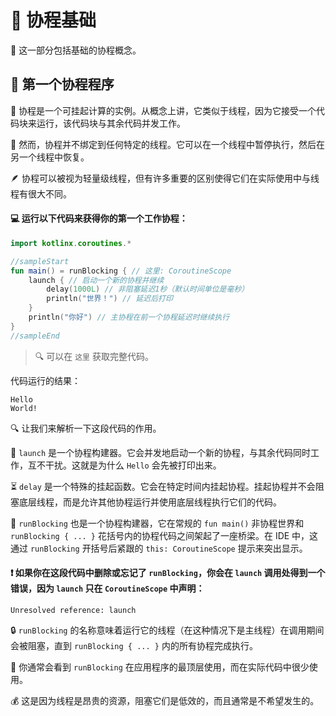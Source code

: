 # 🌟 协程基础

🧠 这一部分包括基础的协程概念。

## 🚀 第一个协程程序

🔄 协程是一个可挂起计算的实例。从概念上讲，它类似于线程，因为它接受一个代码块来运行，该代码块与其余代码并发工作。

🔗 然而，协程并不绑定到任何特定的线程。它可以在一个线程中暂停执行，然后在另一个线程中恢复。

🪶 协程可以被视为轻量级线程，但有许多重要的区别使得它们在实际使用中与线程有很大不同。

#### 💻 运行以下代码来获得你的第一个工作协程：

```kotlin
import kotlinx.coroutines.*

//sampleStart
fun main() = runBlocking { // 这里: CoroutineScope
    launch { // 启动一个新的协程并继续
        delay(1000L) // 非阻塞延迟1秒（默认时间单位是毫秒）
        println("世界！") // 延迟后打印
    }
    println("你好") // 主协程在前一个协程延迟时继续执行
}
//sampleEnd
```

> 🔍 可以在 `这里` 获取完整代码。

代码运行的结果：

```text
Hello
World!
```

<!--- TEST -->

🔍 让我们来解析一下这段代码的作用。

🚀 `launch` 是一个协程构建器。它会并发地启动一个新的协程，与其余代码同时工作，互不干扰。这就是为什么 `Hello` 会先被打印出来。

⏳ `delay` 是一个特殊的挂起函数。它会在特定时间内挂起协程。挂起协程并不会阻塞底层线程，而是允许其他协程运行并使用底层线程执行它们的代码。

🌉 `runBlocking` 也是一个协程构建器，它在常规的 `fun main()` 非协程世界和 `runBlocking { ... }` 花括号内的协程代码之间架起了一座桥梁。在 IDE 中，这通过 `runBlocking` 开括号后紧跟的 `this: CoroutineScope` 提示来突出显示。

#### ❗ 如果你在这段代码中删除或忘记了 `runBlocking`，你会在 `launch` 调用处得到一个错误，因为 `launch` 只在 `CoroutineScope` 中声明：

```Plain Text
Unresolved reference: launch
```

🔒 `runBlocking` 的名称意味着运行它的线程（在这种情况下是主线程）在调用期间会被阻塞，直到 `runBlocking { ... }` 内的所有协程完成执行。

🏢 你通常会看到 `runBlocking` 在应用程序的最顶层使用，而在实际代码中很少使用。

💰 这是因为线程是昂贵的资源，阻塞它们是低效的，而且通常是不希望发生的。
